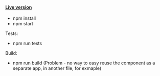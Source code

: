#### [Live version](https://kiraburova.github.io/weather-widget/)

- npm install
- npm start

Tests:

- npm run tests

Build:

- npm run build (Problem - no way to easy reuse the component as a separate app, in another file, for exmaple)
